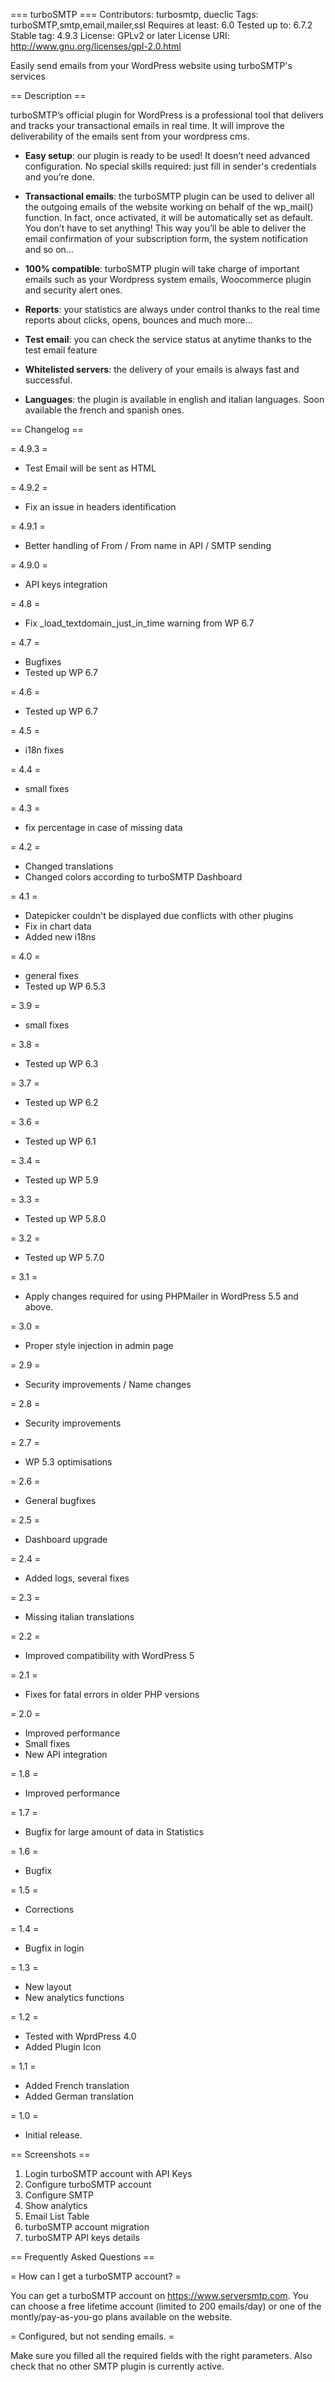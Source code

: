 === turboSMTP ===
Contributors: turbosmtp, dueclic
Tags: turboSMTP,smtp,email,mailer,ssl
Requires at least: 6.0
Tested up to: 6.7.2
Stable tag: 4.9.3
License: GPLv2 or later
License URI: http://www.gnu.org/licenses/gpl-2.0.html

Easily send emails from your WordPress website using turboSMTP's services

== Description ==

turboSMTP’s official plugin for WordPress is a professional tool that delivers and tracks your transactional emails in real time. It will improve the deliverability of the emails sent from your wordpress cms.

* **Easy setup**: our plugin is ready to be used! It doesn’t need advanced configuration. No special skills required: just fill in sender's credentials and you’re done.

* **Transactional emails**: the turboSMTP plugin can be used to deliver all the outgoing emails of the website working on behalf of the wp_mail() function. In fact, once activated, it will be automatically set as default. You don’t have to set anything! This way you’ll be able to deliver the email confirmation of your subscription form, the system notification and so on…

* **100% compatible**: turboSMTP plugin will take charge of important emails such as your Wordpress system emails, Woocommerce plugin and security alert ones.

* **Reports**: your statistics are always under control thanks to the real time reports about clicks, opens, bounces and much more...

* **Test email**: you can check the service status at anytime thanks to the test email feature

* **Whitelisted servers**: the delivery of your emails is always fast and successful.

* **Languages**: the plugin is available in english and italian languages. Soon available the french and spanish ones.

== Changelog ==

= 4.9.3 =
* Test Email will be sent as HTML

= 4.9.2 =
* Fix an issue in headers identification

= 4.9.1 =
* Better handling of From / From name in API / SMTP sending

= 4.9.0 =
* API keys integration 

= 4.8 =
* Fix _load_textdomain_just_in_time  warning from WP 6.7

= 4.7 =
* Bugfixes
* Tested up WP 6.7

= 4.6 =
* Tested up WP 6.7

= 4.5 =
* i18n fixes

= 4.4 =
* small fixes

= 4.3 = 
* fix percentage in case of missing data

= 4.2 = 
* Changed translations
* Changed colors according to turboSMTP Dashboard

= 4.1 =

* Datepicker couldn't be displayed due conflicts with other plugins
* Fix in chart data
* Added new i18ns

= 4.0 =

* general fixes
* Tested up WP 6.5.3

= 3.9 =

* small fixes

= 3.8 =

* Tested up WP 6.3

= 3.7 =

* Tested up WP 6.2

= 3.6 =

* Tested up WP 6.1

= 3.4 =

* Tested up WP 5.9

= 3.3 =

* Tested up WP 5.8.0

= 3.2 =

* Tested up WP 5.7.0

= 3.1 =

* Apply changes required for using PHPMailer in WordPress 5.5 and above.

= 3.0 =

* Proper style injection in admin page

= 2.9 =

* Security improvements / Name changes

= 2.8 =

* Security improvements

= 2.7 =

* WP 5.3 optimisations

= 2.6 =

* General bugfixes

= 2.5 =

* Dashboard upgrade

= 2.4 =

* Added logs, several fixes

= 2.3 =

* Missing italian translations

= 2.2 =

* Improved compatibility with WordPress 5

= 2.1 =

* Fixes for fatal errors in older PHP versions

= 2.0 =

* Improved performance
* Small fixes
* New API integration

= 1.8 =

* Improved performance

= 1.7 =

* Bugfix for large amount of data in Statistics

= 1.6 =

* Bugfix

= 1.5 =

* Corrections

= 1.4 =

* Bugfix in login

= 1.3 =

* New layout
* New analytics functions

= 1.2 =

* Tested with WprdPress 4.0
* Added Plugin Icon

= 1.1 =

* Added French translation
* Added German translation

= 1.0 =

* Initial release.

== Screenshots ==

1. Login turboSMTP account with API Keys
2. Configure turboSMTP account 
3. Configure SMTP
4. Show analytics
5. Email List Table
6. turboSMTP account migration
7. turboSMTP API keys details

== Frequently Asked Questions ==

= How can I get a turboSMTP account? =

You can get a turboSMTP account on https://www.serversmtp.com.
You can choose a free lifetime account (limited to 200 emails/day) or one of the montly/pay-as-you-go plans available on the website.

= Configured, but not sending emails. =

Make sure you filled all the required fields with the right parameters.
Also check that no other SMTP plugin is currently active.
